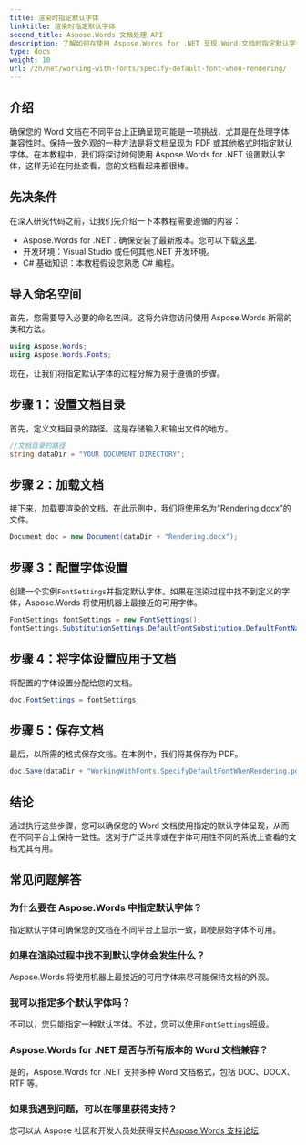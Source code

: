 ```yaml
---
title: 渲染时指定默认字体
linktitle: 渲染时指定默认字体
second_title: Aspose.Words 文档处理 API
description: 了解如何在使用 Aspose.Words for .NET 呈现 Word 文档时指定默认字体。确保跨平台的文档外观一致。
type: docs
weight: 10
url: /zh/net/working-with-fonts/specify-default-font-when-rendering/
---
```

## 介绍

确保您的 Word 文档在不同平台上正确呈现可能是一项挑战，尤其是在处理字体兼容性时。保持一致外观的一种方法是将文档呈现为 PDF 或其他格式时指定默认字体。在本教程中，我们将探讨如何使用 Aspose.Words for .NET 设置默认字体，这样无论在何处查看，您的文档看起来都很棒。

## 先决条件

在深入研究代码之前，让我们先介绍一下本教程需要遵循的内容：

- Aspose.Words for .NET：确保安装了最新版本。您可以下载[这里](https://releases.aspose.com/words/net/).
- 开发环境：Visual Studio 或任何其他.NET 开发环境。
- C# 基础知识：本教程假设您熟悉 C# 编程。

## 导入命名空间

首先，您需要导入必要的命名空间。这将允许您访问使用 Aspose.Words 所需的类和方法。

```csharp
using Aspose.Words;
using Aspose.Words.Fonts;
```

现在，让我们将指定默认字体的过程分解为易于遵循的步骤。

## 步骤 1：设置文档目录

首先，定义文档目录的路径。这是存储输入和输出文件的地方。

```csharp
//文档目录的路径
string dataDir = "YOUR DOCUMENT DIRECTORY";
```

## 步骤 2：加载文档

接下来，加载要渲染的文档。在此示例中，我们将使用名为“Rendering.docx”的文件。

```csharp
Document doc = new Document(dataDir + "Rendering.docx");
```

## 步骤 3：配置字体设置

创建一个实例`FontSettings`并指定默认字体。如果在渲染过程中找不到定义的字体，Aspose.Words 将使用机器上最接近的可用字体。

```csharp
FontSettings fontSettings = new FontSettings();
fontSettings.SubstitutionSettings.DefaultFontSubstitution.DefaultFontName = "Arial Unicode MS";
```

## 步骤 4：将字体设置应用于文档

将配置的字体设置分配给您的文档。

```csharp
doc.FontSettings = fontSettings;
```

## 步骤 5：保存文档

最后，以所需的格式保存文档。在本例中，我们将其保存为 PDF。

```csharp
doc.Save(dataDir + "WorkingWithFonts.SpecifyDefaultFontWhenRendering.pdf");
```

## 结论

通过执行这些步骤，您可以确保您的 Word 文档使用指定的默认字体呈现，从而在不同平台上保持一致性。这对于广泛共享或在字体可用性不同的系统上查看的文档尤其有用。


## 常见问题解答

### 为什么要在 Aspose.Words 中指定默认字体？
指定默认字体可确保您的文档在不同平台上显示一致，即使原始字体不可用。

### 如果在渲染过程中找不到默认字体会发生什么？
Aspose.Words 将使用机器上最接近的可用字体来尽可能保持文档的外观。

### 我可以指定多个默认字体吗？
不可以，您只能指定一种默认字体。不过，您可以使用`FontSettings`班级。

### Aspose.Words for .NET 是否与所有版本的 Word 文档兼容？
是的，Aspose.Words for .NET 支持多种 Word 文档格式，包括 DOC、DOCX、RTF 等。

### 如果我遇到问题，可以在哪里获得支持？
您可以从 Aspose 社区和开发人员处获得支持[Aspose.Words 支持论坛](https://forum.aspose.com/c/words/8).